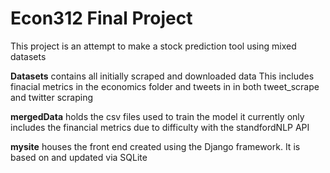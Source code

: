 # Econ312 Final Project

This project is an attempt to make a stock prediction tool using mixed datasets

**Datasets** contains all initially scraped and downloaded data
This includes finacial metrics in the economics folder
and tweets in in both tweet_scrape and twitter scraping

**mergedData** holds the csv files used to train the model
it currently only includes the financial metrics due to difficulty
with the standfordNLP API

**mysite** houses the front end created using the Django framework.
It is based on and updated via SQLite



